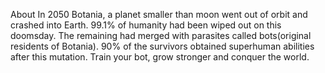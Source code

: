About
In 2050 Botania, a planet smaller than moon went out of orbit and crashed into Earth. 99.1% of humanity had been wiped out on this doomsday. The remaining had merged with parasites called bots(original residents of Botania). 90% of the survivors obtained superhuman abilities after this mutation. Train your bot, grow stronger and conquer the world.
